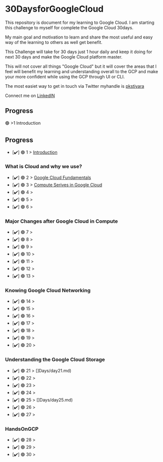 # 30DaysforGoogleCloud
This repository is document for my learning to Google Cloud.
I am starting this challenge to myself for complete the Google Cloud 30days.

My main goal and motivation to learn and share the most useful and easy way of the learning to others as well get benefit. 


This Challenge will take for 30 days just 1 hour daily and keep it doing for next 30 days and make the Google Cloud platform master.

This will not cover all things "Google Cloud" but it will cover the areas that I feel will benefit my learning and understanding overall to the GCP and make your more confident while using the GCP through UI or CLI.


The most easiet way to get in touch via Twitter myhandle is [pkstiyara](https://twitter.com/pkstiyara)

Connect me on [LinkedIN](https://www.linkedin.com/in/pkstiyara/)


## Progress


:green_circle: >1 Introduction

## Progress

- [✔️] :green_circle:  1 > [Introduction](Days/day01.md)

### What is Cloud and why we use?

- [✔️] :green_circle:  2 > [Google Cloud Fundamentals](Days/day02.md)
- [✔️] :green_circle:  3 > [](Days/day03.md)[Compute Serives in Google Cloud](Days/day03.md)
- [✔️] :green_circle:  4 > [](Days/day04.md)
- [✔️] :green_circle:  5 > [](Days/day05.md)
- [✔️] :green_circle:  6 > [](Days/day06.md)

### Major Changes after Google Cloud in Compute

- [✔️] :green_circle:  7 > [](Days/day07.md)
- [✔️] :green_circle:  8 > [](Days/day08.md)
- [✔️] :green_circle:  9 > [](Days/day09.md)
- [✔️] :green_circle:  10 > [](Days/day10.md)
- [✔️] :green_circle:  11 > [](Days/day11.md)
- [✔️] :green_circle:  12 > [](Days/day12.md)
- [✔️] :green_circle:  13 > [](Days/day13.md)

### Knowing Google Cloud Networking

- [✔️] :green_circle:  14 > [](Days/day14.md)
- [✔️] :green_circle:  15 > [](Days/day15.md)
- [✔️] :green_circle:  16 > [](Days/day16.md)
- [✔️] :green_circle:  17 > [](Days/day17.md)
- [✔️] :green_circle:  18 > [](Days/day18.md)
- [✔️] :green_circle:  19 > [](Days/day19.md)
- [✔️] :green_circle:  20 > [](Days/day20.md)

### Understanding the Google Cloud Storage

- [✔️] :green_circle:  21 > []Days/day21.md)
- [✔️] :green_circle:  22 > [](Days/day22.md)
- [✔️] :green_circle:  23 > [](Days/day23.md)
- [✔️] :green_circle:  24 > [](Days/day24.md)
- [✔️] :green_circle:  25 > []Days/day25.md)
- [✔️] :green_circle:  26 > [](Days/day26.md)
- [✔️] :green_circle:  27 > [](Days/day27.md)

### HandsOnGCP

- [✔️] :green_circle:  28 > [](Days/day28.md)
- [✔️] :green_circle:  29 > [](Days/day29.md)
- [✔️] :green_circle:  30 > [](Days/day30.md)
